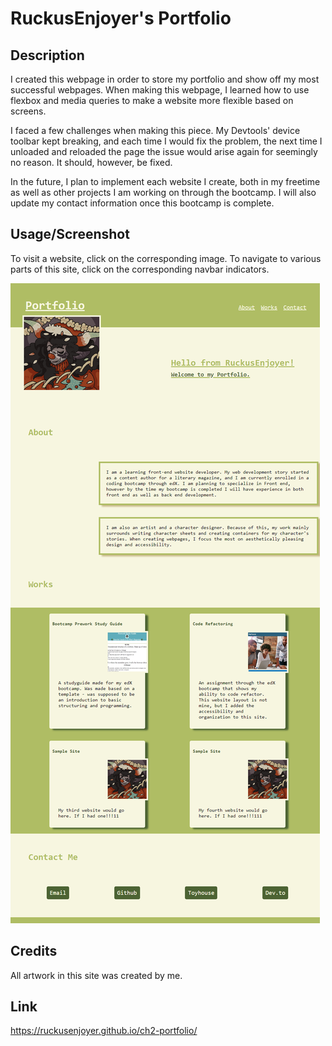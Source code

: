 # RuckusEnjoyer's Portfolio

## Description
I created this webpage in order to store my portfolio and show off my most successful webpages. When making this webpage, I learned how to use flexbox and media queries to make a website more flexible based on screens. 

I faced a few challenges when making this piece. My Devtools' device toolbar kept breaking, and each time I would fix the problem, the next time I unloaded and reloaded the page the issue would arise again for seemingly no reason. It should, however, be fixed.

In the future, I plan to implement each website I create, both in my freetime as well as other projects I am working on through the bootcamp. I will also update my contact information once this bootcamp is complete.

## Usage/Screenshot
To visit a website, click on the corresponding image. To navigate to various parts of this site, click on the corresponding navbar indicators.

![Screenshot of web application.](./assets/images/screenshot.png)

## Credits
All artwork in this site was created by me.

## Link
https://ruckusenjoyer.github.io/ch2-portfolio/
